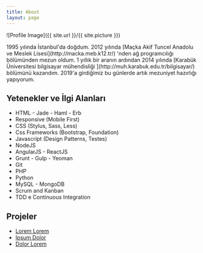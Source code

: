 ```yaml
---
title: About
layout: page
---
```

![Profile Image]({{ site.url }}/{{ site.picture }})

<p>1995 yılında İstanbul'da doğdum. 2012 yılında [Maçka Akif Tuncel Anadolu ve Meslek Lisesi](http://macka.meb.k12.tr/) 'nden ağ programcılığı bölümünden mezun oldum. 1 yıllık bir aranın ardından 2014 yılında [Karabük Üniversitesi bilgisayar mühendisliği ](http://muh.karabuk.edu.tr/bilgisayar/) bölümünü kazandım. 2019'a girdiğimiz bu günlerde artık mezuniyet hazırlığı yapıyorum.

<h2>Yetenekler ve İlgi Alanları</h2>

<ul class="skill-list">
	<li>HTML - Jade - Haml - Erb</li>
	<li>Responsive (Mobile First)</li>
	<li>CSS (Stylus, Sass, Less)</li>
	<li>Css Frameworks (Bootstrap, Foundation)</li>
	<li>Javascript (Design Patterns, Testes)</li>
	<li>NodeJS</li>
	<li>AngularJS - ReactJS</li>
	<li>Grunt - Gulp - Yeoman</li>
	<li>Git</li>
	<li>PHP</li>
	<li>Python</li>
	<li>MySQL - MongoDB</li>
	<li>Scrum and Kanban</li>
	<li>TDD e Continuous Integration</li>
</ul>

<h2>Projeler</h2>

<ul>
	<li><a href="https://github.com/">Lorem Lorem</a></li>
	<li><a href="https://github.com/">Ipsum Dolor</a></li>
	<li><a href="https://github.com/">Dolor Lorem</a></li>
</ul>

